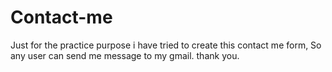 # Contact-me
Just for the practice purpose i have tried to create this contact me form,
So any user can send me message to my gmail.
thank you.
